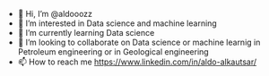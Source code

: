 - 👋 Hi, I’m @aldooozz
- 👀 I’m interested in Data science and machine learning
- 🌱 I’m currently learning Data science
- 💞️ I’m looking to collaborate on Data science or machine learnig in Petroleum engineering or in Geological engineering
- 📫 How to reach me https://www.linkedin.com/in/aldo-alkautsar/

<!---
aldooozz/aldooozz is a ✨ special ✨ repository because its `README.md` (this file) appears on your GitHub profile.
You can click the Preview link to take a look at your changes.
--->
